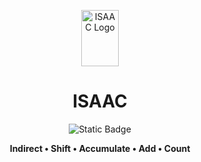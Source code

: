 <p align="center">
  <img src="https://github.com/user-attachments/assets/4dcf2e00-3fb2-4a57-9d5c-5d0584eb5f9a" alt="ISAAC Logo" width="60" height="90" />
</p>

<h1 align="center">ISAAC</h1>

<p align="center">
  <img src="https://img.shields.io/badge/ISAAC-GDOC-white?style=for-the-badge&logo=google-docs&logoColor=white" alt="Static Badge" />
</p>

<p align="center"><strong>Indirect • Shift • Accumulate • Add • Count</strong></p>


